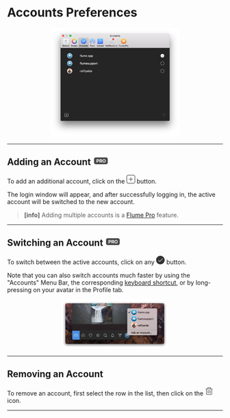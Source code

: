 # Accounts Preferences

<p style="text-align: center; margin-top: 1em;"><img src="/preferences/assets/accounts.png" width="60%" height="60%" /></p>

------ 

## Adding an Account <img src="/preferences/assets/pro.png" width="36" height="20" /> 

To add an additional account, click on the <img src="/preferences/assets/add.png" width="20" height="20" /> button.

The login window will appear, and after successfully logging in, the active account will be switched to the new account.

> **[info]**
> Adding multiple accounts is a [Flume Pro](/preferences/flumepro.md) feature.

------

## Switching an Account <img src="/preferences/assets/pro.png" width="36" height="20" />

To switch between the active accounts, click on any <img src="/preferences/assets/active.png" width="20" height="20" /> button.

Note that you can also switch accounts much faster by using the "Accounts" Menu Bar, the corresponding [keyboard shortcut](/misc/keyboard-shortcuts.md), or by long-pressing on your avatar in the Profile tab.

<p style="text-align: center; margin-top: 1em;"><img src="/home/assets/multipleaccounts.png" width="50%" height="50%" /></p>

------

## Removing an Account

To remove an account, first select the row in the list, then click on the <img src="/preferences/assets/delete.png" width="20" height="20" /> icon.

------